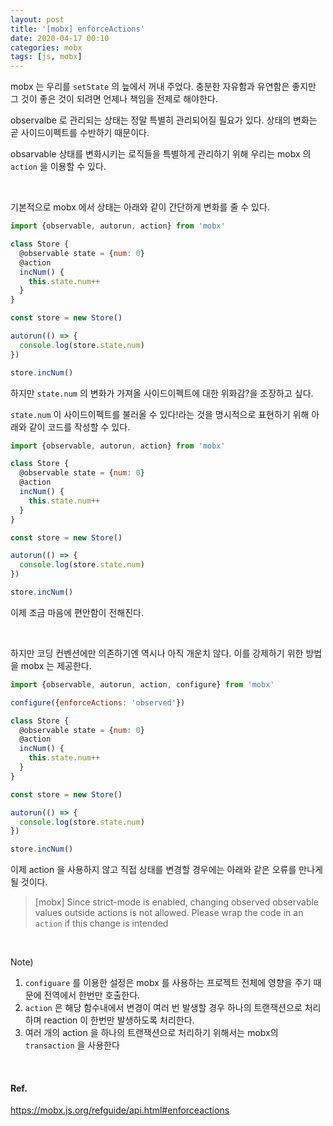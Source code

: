 ```yaml
---
layout: post
title: '[mobx] enforceActions'
date: 2020-04-17 00:10
categories: mobx
tags: [js, mobx]
---
```


mobx 는 우리를 `setState` 의 늪에서 꺼내 주었다. 충분한 자유함과 유연함은 좋지만 그 것이 좋은 것이 되려면 언제나 책임을 전제로 해야한다.

observalbe 로 관리되는 상태는 정말 특별히 관리되어질 필요가 있다. 상태의 변화는 곧 사이드이펙트를 수반하기 때문이다.

obsarvable 상태를 변화시키는 로직들을 특별하게 관리하기 위해 우리는 mobx 의 `action` 을 이용할 수 있다.

<br>

기본적으로 mobx 에서 상태는 아래와 같이 간단하게 변화를 줄 수 있다.

```jsx
import {observable, autorun, action} from 'mobx'

class Store {
  @observable state = {num: 0}
  @action
  incNum() {
    this.state.num++
  }
}

const store = new Store()

autorun(() => {
  console.log(store.state.num)
})

store.incNum()
```

하지만 `state.num` 의 변화가 가져올 사이드이펙트에 대한 위화감?을 조장하고 싶다.

`state.num` 이 사이드이펙트를 불러올 수 있다!라는 것을 명시적으로 표현하기 위해 아래와 같이 코드를 작성할 수 있다.

```jsx
import {observable, autorun, action} from 'mobx'

class Store {
  @observable state = {num: 0}
  @action
  incNum() {
    this.state.num++
  }
}

const store = new Store()

autorun(() => {
  console.log(store.state.num)
})

store.incNum()
```

이제 조금 마음에 편안함이 전해진다.

<br>

하지만 코딩 컨벤션에만 의존하기엔 역시나 아직 개운치 않다. 이를 강제하기 위한 방법을 mobx 는 제공한다.

```jsx
import {observable, autorun, action, configure} from 'mobx'

configure({enforceActions: 'observed'})

class Store {
  @observable state = {num: 0}
  @action
  incNum() {
    this.state.num++
  }
}

const store = new Store()

autorun(() => {
  console.log(store.state.num)
})

store.incNum()
```

이제 action 을 사용하지 않고 직접 상태를 변경할 경우에는 아래와 같은 오류를 만나게 될 것이다.

> [mobx] Since strict-mode is enabled, changing observed observable values outside actions is not allowed. Please wrap the code in an `action` if this change is intended

<br>

Note)

1. `configuare` 를 이용한 설정은 mobx 를 사용하는 프로젝트 전체에 영향을 주기 때문에 전역에서 한번만 호출한다.
1. `action` 은 해당 함수내에서 변경이 여러 번 발생할 경우 하나의 트랜잭션으로 처리하며 reaction 이 한번만 발생하도록 처리한다.
1. 여러 개의 action 을 하나의 트랜잭션으로 처리하기 위해서는 mobx의 `transaction` 을 사용한다

<br>

#### Ref.

https://mobx.js.org/refguide/api.html#enforceactions
